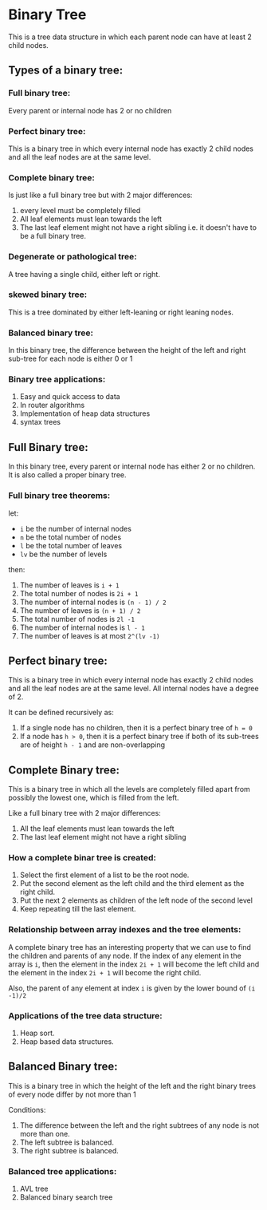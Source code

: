 # Binary Tree

This is a tree data structure in which each parent node can have at least 2 child nodes.

## Types of a binary tree:

### Full binary tree:

Every parent or internal node has 2 or no children

### Perfect binary tree:

This is a binary tree in which every internal node has exactly 2 child nodes and all the leaf nodes are at the same level.

### Complete binary tree:

Is just like a full binary tree but with 2 major differences:

1. every level must be completely filled
2. All leaf elements must lean towards the left
3. The last leaf element might not have a right sibling i.e. it doesn't have to be a full binary tree.

### Degenerate or pathological tree:

A tree having a single child, either left or right. 

### skewed binary tree:

This is a tree dominated by either left-leaning or right leaning nodes.

### Balanced binary tree:

In this binary tree, the difference between the height of the left and right sub-tree for each node is either 0 or 1

### Binary tree applications:

1. Easy and quick access to data
2. In router algorithms
3. Implementation of heap data structures
4. syntax trees

## Full Binary tree:
In this binary tree, every parent or internal node has either 2 or no children. It is also called a proper binary tree. 

### Full binary tree theorems:

let:
- `i` be the number of internal nodes
- `n` be the total number of nodes
- `l` be the total number of leaves
- `lv` be the number of levels

then:
1. The number of leaves is `i + 1`
2. The total number of nodes is `2i + 1`
3. The number of internal nodes is `(n - 1) / 2`
4. The number of leaves is `(n + 1) / 2`
5. The total number of nodes is `2l -1`
6. The number of internal  nodes is `l - 1`
7. The number of leaves is at most `2^(lv -1)`


## Perfect binary tree:

This is a binary tree in which every internal node has exactly 2 child nodes and all the leaf nodes are at the same level.
All internal nodes have a degree of 2. 

It can be defined recursively as:
1. If a single node has no children, then it is a perfect binary tree of `h = 0`
2. If a node has `h > 0`, then it is a perfect binary tree if both of its sub-trees are of height `h - 1` and are non-overlapping

## Complete Binary tree:

This is a binary tree in which all the levels are completely filled apart from possibly the lowest one, which is filled from the left.

Like a full binary tree with 2 major differences:

1. All the leaf elements must lean towards the left
2. The last leaf element might not have a right sibling

### How a complete binar tree is created:

1. Select the first element of a list to be the root node.
2. Put the second element as the left child and the third element as the right child.
3. Put the next 2 elements as children of the left node of the second level
4. Keep repeating till the last element.

### Relationship between array indexes and the tree elements:

A complete binary tree has an interesting property that we can use to find the children and parents of any node. 
If the index of any element in the array is `i`, then the element in the index `2i + 1` will become the left child and the element in the index `2i + 1` will become the right child. 

Also, the parent of any element at index `i` is given by the lower bound of `(i -1)/2`

### Applications of the tree data structure:
1. Heap sort.
2. Heap based data structures.


## Balanced Binary tree:

This is a binary tree in which the height of the left and the right binary trees of every node differ by not more than 1

Conditions:
1. The difference between the left and the right subtrees of any node is not more than one. 
2. The left subtree is balanced. 
3. The right subtree is balanced. 


### Balanced tree applications:
1. AVL tree
2. Balanced binary search tree